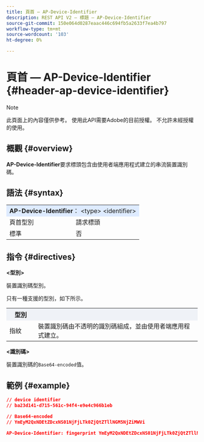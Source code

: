 ```yaml
---
title: 頁首 — AP-Device-Identifier
description: REST API V2 — 標題 — AP-Device-Identifier
source-git-commit: 150e064d0287eaac446c694fb5a2633f7ea4b797
workflow-type: tm+mt
source-wordcount: '103'
ht-degree: 0%

---
```



# 頁首 — AP-Device-Identifier {#header-ap-device-identifier}

>[!NOTE]
>
> 此頁面上的內容僅供參考。 使用此API需要Adobe的目前授權。 不允許未經授權的使用。

## 概觀 {#overview}

<b>AP-Device-Identifier</b>要求標頭包含由使用者端應用程式建立的串流裝置識別碼。

## 語法 {#syntax}

<table>
   <tr>
      <td style="background-color: #DEEBFF;" colspan="2"><b>AP-Device-Identifier</b>： &lt;type&gt; &lt;identifier&gt;</td>
   </tr>
   <tr>
      <td>頁首型別</td>
      <td>請求標頭</td>
   </tr>
   <tr>
      <td>標準</td>
      <td>否</td>
   </tr>
</table>

## 指令 {#directives}

<b>&lt;型別></b>

裝置識別碼型別。

只有一種支援的型別，如下所示。

<table>
   <tr>
      <th style="background-color: #EFF2F7; width: 15%;">型別</th>
      <th style="background-color: #EFF2F7;"></th>
   </tr>
   <tr>
      <td>指紋</td>
      <td>裝置識別碼由不透明的識別碼組成，並由使用者端應用程式建立。</td>
   </tr>
</table>


<b>&lt;識別碼></b>

裝置識別碼的`Base64-encoded`值。

## 範例 {#example}

```JSON
// device identifier
// ba23d141-d715-561c-94f4-e9e4c966b1eb

// Base64-encoded
// YmEyM2QxNDEtZDcxNS01NjFjLTk0ZjQtZTllNGM5NjZiMWVi

AP-Device-Identifier: fingerprint YmEyM2QxNDEtZDcxNS01NjFjLTk0ZjQtZTllNGM5NjZiMWVi
```
